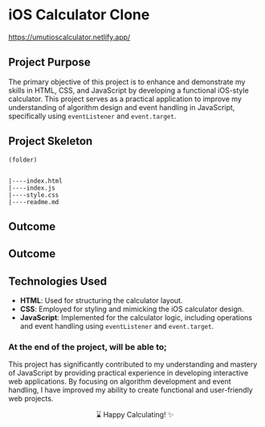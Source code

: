 # iOS Calculator Clone

https://umutioscalculator.netlify.app/

## Project Purpose
The primary objective of this project is to enhance and demonstrate my skills in HTML, CSS, and JavaScript by developing a functional iOS-style calculator. This project serves as a practical application to improve my understanding of algorithm design and event handling in JavaScript, specifically using `eventListener` and `event.target`.

## Project Skeleton

```
(folder)


|----index.html
|----index.js
|----style.css
|----readme.md

```

## Outcome



## Outcome

## Technologies Used
- **HTML**: Used for structuring the calculator layout.
- **CSS**: Employed for styling and mimicking the iOS calculator design.
- **JavaScript**: Implemented for the calculator logic, including operations and event handling using `eventListener` and `event.target`.

### At the end of the project, will be able to;

This project has significantly contributed to my understanding and mastery of JavaScript by providing practical experience in developing interactive web applications. By focusing on algorithm development and event handling, I have improved my ability to create functional and user-friendly web projects.

<p align="center"> ⌛ Happy Calculating!  ✨ </p>

